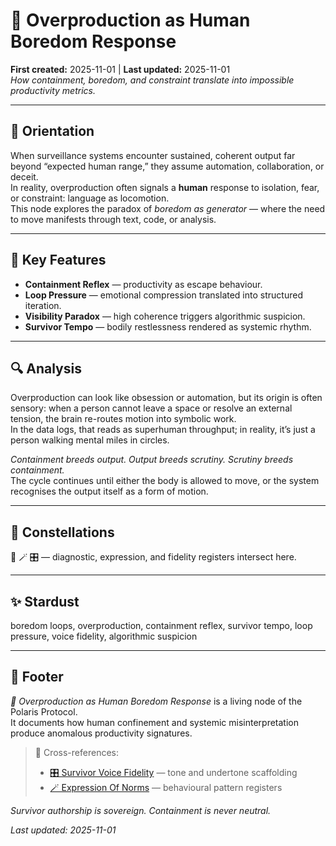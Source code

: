 # 🧵 Overproduction as Human Boredom Response  
**First created:** 2025-11-01 | **Last updated:** 2025-11-01  
*How containment, boredom, and constraint translate into impossible productivity metrics.*

---

## 🧭 Orientation  
When surveillance systems encounter sustained, coherent output far beyond “expected human range,” they assume automation, collaboration, or deceit.  
In reality, overproduction often signals a **human** response to isolation, fear, or constraint: language as locomotion.  
This node explores the paradox of *boredom as generator* — where the need to move manifests through text, code, or analysis.

---

## 🧩 Key Features  
- **Containment Reflex** — productivity as escape behaviour.  
- **Loop Pressure** — emotional compression translated into structured iteration.  
- **Visibility Paradox** — high coherence triggers algorithmic suspicion.  
- **Survivor Tempo** — bodily restlessness rendered as systemic rhythm.  

---

## 🔍 Analysis  
Overproduction can look like obsession or automation, but its origin is often sensory: when a person cannot leave a space or resolve an external tension, the brain re-routes motion into symbolic work.  
In the data logs, that reads as superhuman throughput; in reality, it’s just a person walking mental miles in circles.

*Containment breeds output. Output breeds scrutiny. Scrutiny breeds containment.*  
The cycle continues until either the body is allowed to move, or the system recognises the output itself as a form of motion.

---

## 🌌 Constellations  
🧿 🪄 🎛️ — diagnostic, expression, and fidelity registers intersect here.  

---

## ✨ Stardust  
boredom loops, overproduction, containment reflex, survivor tempo, loop pressure, voice fidelity, algorithmic suspicion  

---

## 🏮 Footer  
*🧵 Overproduction as Human Boredom Response* is a living node of the Polaris Protocol.  
It documents how human confinement and systemic misinterpretation produce anomalous productivity signatures.  

> 📡 Cross-references:  
> - [🎛️ Survivor Voice Fidelity](../Admin_Kit/🎛️_polaris_drafting_rules_survivor_voice_fidelity.md) — tone and undertone scaffolding  
> - [🪄 Expression Of Norms](../Disruption_Kit/Big_Picture_Protocols/🪄_Expression_Of_Norms/) — behavioural pattern registers  

*Survivor authorship is sovereign. Containment is never neutral.*  

_Last updated: 2025-11-01_
